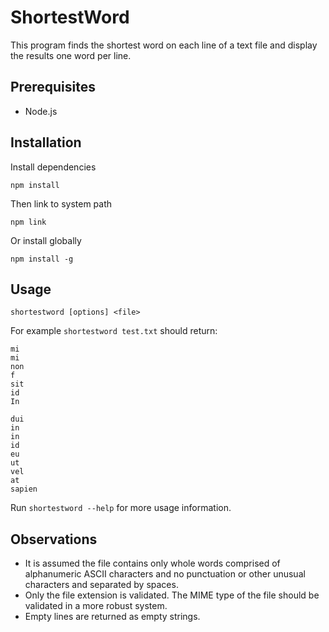 # ShortestWord

This program finds the shortest word on each line of a text file and display the results one word per line.

## Prerequisites

* Node.js

## Installation

Install dependencies

```
npm install
```

Then link to system path

```
npm link
```

Or install globally

```
npm install -g
```

## Usage

```
shortestword [options] <file>
```

For example `shortestword test.txt` should return:

```
mi
mi
non
f
sit
id
In

dui
in
in
id
eu
ut
vel
at
sapien
```

Run `shortestword --help` for more usage information.

## Observations

* It is assumed the file contains only whole words comprised of alphanumeric ASCII characters 
and no punctuation or other unusual characters and separated by spaces.
* Only the file extension is validated. The MIME type of the file should be validated
in a more robust system.
* Empty lines are returned as empty strings.